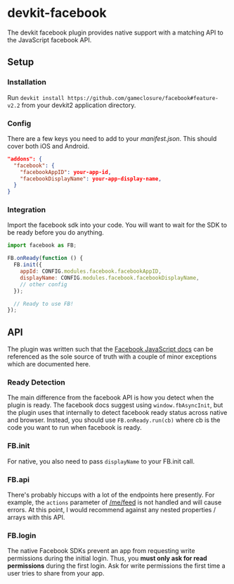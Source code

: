 devkit-facebook
===============

The devkit facebook plugin provides native support with a matching API to the
JavaScript facebook API.

## Setup

### Installation

Run `devkit install https://github.com/gameclosure/facebook#feature-v2.2` from
your devkit2 application directory.

### Config

There are a few keys you need to add to your _manifest.json_. This should cover
both iOS and Android.

```json
"addons": {
  "facebook": {
    "facebookAppID": your-app-id,
    "facebookDisplayName": your-app-display-name,
  }
}
```

### Integration

Import the facebook sdk into your code. You will want to wait for the SDK to
be ready before you do anything.

```javascript
import facebook as FB;

FB.onReady(function () {
  FB.init({
    appId: CONFIG.modules.facebook.facebookAppID,
    displayName: CONFIG.modules.facebook.facebookDisplayName,
    // other config
  });

  // Ready to use FB!
});
```

## API

The plugin was written such that the [Facebook JavaScript docs](facebook_js) can
be referenced as the sole source of truth with a couple of minor exceptions
which are documented here.

### Ready Detection
The main difference from the facebook API is how you detect when the plugin is
ready. The facebook docs suggest using `window.fbAsyncInit`, but the plugin uses
that internally to detect facebook ready status across native and browser.
Instead, you should use `FB.onReady.run(cb)` where cb is the code you want to
run when facebook is ready.

### FB.init
For native, you also need to pass `displayName` to your FB.init call.

### FB.api
There's probably hiccups with a lot of the endpoints here presently. For
example, the `actions` parameter of [/me/feed][user_feed_docs] is not handled
and will cause errors. At this point, I would recommend against any nested
properties / arrays with this API.

### FB.login

The native Facebook SDKs prevent an app from requesting write permissions during
the initial login. Thus, you **must only ask for read permissions** during the
first login. Ask for write permissions the first time a user tries to share from
your app.


[facebook_js]: https://developers.facebook.com/docs/javascript/reference/v2.2
[user_feed_docs]: https://developers.facebook.com/docs/graph-api/reference/v2.2/user/feed/
